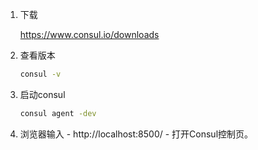 1. 下载

   https://www.consul.io/downloads

2. 查看版本

   ```sh
   consul -v
   ```

3. 启动consul

   ```sh
   consul agent -dev
   ```

4. 浏览器输入 - http://localhost:8500/ - 打开Consul控制页。